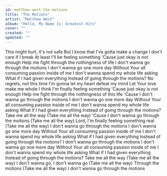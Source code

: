 ```yaml
---
id: matthew-west-the-motions
title: "The Motions"
artist: "Matthew West"
album: "Hello, My Name Is: Greatest Hits"
cover: ""
created: ""
updated: ""
---
```


This might hurt, it's not safe
But I know that I've gotta make a change
I don't care if I break
At least I'll be feeling something
'Cause just okay is not enough
Help me fight through the nothingness of life
I don't wanna go through the motions
I don't wanna go one more day
Without Your all consuming passion inside of me
I don't wanna spend my whole life asking
What if I had given everything
Instead of going through the motions?
No regrets, not this time
I'm gonna let my heart defeat my mind
Let Your love make me whole
I think I'm finally feeling something
'Cause just okay is not enough
Help me fight through the nothingness of this life
'Cause I don't wanna go through the motions
I don't wanna go one more day
Without Your all consuming passion inside of me
I don't wanna spend my whole life asking
What if I had given everything
Instead of going through the motions?
Take me all the way
(Take me all the way)
'Cause I don't wanna go through the motions
(Take me all the way)
Lord, I'm finally feeling something real
(Take me all the way)
I don't wanna go through the motions
I don't wanna go one more day
Without Your all consuming passion inside of me
I don't wanna spend my whole life asking
What if I had given everything
Instead of going through the motions?
I don't wanna go through the motions
I don't wanna go one more day
Without Your all consuming passion inside of me
I don't wanna spend my whole life asking
What if I had given everything
Instead of going through the motions?
Take me all the way
(Take me all the way)
I don't wanna go, I don't wanna go
(Take me all the way)
Through the motions
(Take me all the way)
I don't wanna go through the motions
